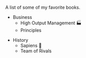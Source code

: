 A list of some of my favorite books.

* Business
    - High Output Management 🏭
    - Principles
- History
    - Sapiens 🐒
    - Team of Rivals
